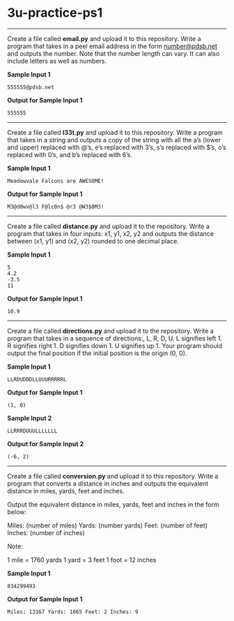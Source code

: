 # 3u-practice-ps1

---

Create a file called **email.py** and upload it to this repository. Write a program that takes in a peel email address in the form number@pdsb.net and outputs the number. Note that the number length can vary. It can also include letters as well as numbers.

**Sample Input 1**

```
555555@pdsb.net
```

**Output for Sample Input 1**

```
555555
```
---

Create a file called **l33t.py** and upload it to this repository. Write a program that takes in a string and outputs a copy of the string with all the a’s (lower and upper) replaced with @’s, e’s replaced with 3’s, s’s replaced with $’s, o’s replaced with 0’s, and b’s replaced with 6’s.

**Sample Input 1**

```
Meadowvale Falcons are AWESOME!
```

**Output for Sample Input 1**

```
M3@d0wv@l3 F@lc0n$ @r3 @W3$0M3!
```
---

Create a file called **distance.py** and upload it to the repository. Write a program that takes in four inputs: x1, y1, x2, y2 and outputs the distance between (x1, y1) and (x2, y2) rounded to one decimal place.

**Sample Input 1**
```
5
4.2
-3.5
11
```

**Output for Sample Input 1**
```
10.9
```
---

Create a file called **directions.py** and upload it to the repository. Write a program that takes in a sequence of directions:, L, R, D, U. L signifies left 1. R signifies right 1. D signifies down 1. U signifies up 1. Your program should output the final position if the initial position is the origin (0, 0).

**Sample Input 1**
```
LLRDUDDDLLUUURRRRRL
```

**Output for Sample Input 1**
```
(1, 0)
```

**Sample Input 2**
```
LLRRRDUUULLLLLLL
```

**Output for Sample Input 2**
```
(-6, 2)
```

---

Create a file called **conversion.py** and upload it to this repository. Write a program that converts a distance in inches and outputs the equivalent distance in miles, yards, feet and inches. 

Output the equivalent distance in miles, yards, feet and inches in the form below:

Miles: (number of miles) Yards: (number yards) Feet: (number of feet) Inches: (number of inches)

Note:

1 mile = 1760 yards
1 yard = 3 feet
1 foot = 12 inches

**Sample Input 1**
```
834299493
```

**Output for Sample Input 1**
```
Miles: 13167 Yards: 1065 Feet: 2 Inches: 9
```
